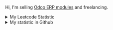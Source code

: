 Hi, I'm selling [Odoo ERP modules](https://apps.odoo.com/apps/browse?repo_maintainer_id=276647) and freelancing.

<details>
    <summary>My Leetcode Statistic</summary>
    <br/>
    <div>
        <img src="https://leetcard.jacoblin.cool/altela?ext=activity" >
    </div>
</details>


<details>
    <summary>My statistic in Github</summary>
    <div>

<br />

[![wakatime](https://wakatime.com/badge/user/38f68e85-6cc9-4ac7-986a-ffee8908ce8b.svg)](https://wakatime.com/@38f68e85-6cc9-4ac7-986a-ffee8908ce8b)

<img height="154" src="https://github-readme-stats.vercel.app/api?username=altela&count_private=true&theme=github_dark&hide_border=true&show_icons=true&include_all_commits=true&hide_rank=false&custom_title=Activity%20On%20GitHub" />
  
<img height="154" src="https://github-readme-stats.vercel.app/api/top-langs/?username=altela&layout=compact&theme=github_dark&&langs_count=10&hide_border=true&custom_title=Repository's%20Composition%20Languages" />
</div>
    
<!--START_SECTION:waka-->

```txt
Python             21 hrs 52 mins  █████████████████▒░░░░░░░   69.31 %
XML                7 hrs 49 mins   ██████▒░░░░░░░░░░░░░░░░░░   24.78 %
Text               49 mins         ▓░░░░░░░░░░░░░░░░░░░░░░░░   02.63 %
SQL                27 mins         ▒░░░░░░░░░░░░░░░░░░░░░░░░   01.43 %
Requirements.txt   17 mins         ▒░░░░░░░░░░░░░░░░░░░░░░░░   00.92 %
```

<!--END_SECTION:waka-->

</details>
<!-- Waka documentation : https://medium.com/@JakenH/show-off-your-coding-stats-on-your-github-profile-using-wakatime-ce3ceb1063b5 -->

